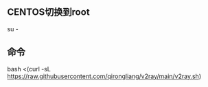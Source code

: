 ## CENTOS切换到root
su -
## 命令
bash <(curl -sL https://raw.githubusercontent.com/qirongliang/v2ray/main/v2ray.sh)

